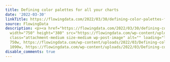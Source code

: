 ```yaml
---
title: Defining color palettes for all your charts
date: '2022-03-30'
linkTitle: https://flowingdata.com/2022/03/30/defining-color-palettes-for-all-your-charts/
source: FlowingData
description: <p><a href="https://flowingdata.com/2022/03/30/defining-color-palettes-for-all-your-charts/"><img
  width="750" height="380" src="https://flowingdata.com/wp-content/uploads/2022/03/Defining-color-palettes-e1648653930801-750x380.png"
  class="attachment-medium size-medium wp-post-image" alt="" loading="lazy" srcset="https://flowingdata.com/wp-content/uploads/2022/03/Defining-color-palettes-e1648653930801-750x380.png
  750w, https://flowingdata.com/wp-content/uploads/2022/03/Defining-color-palettes-e1648653930801-1090x552.png
  1090w, https://flowingdata.com/wp-content/uploads/2022/03/Defining-color-pal ...
disable_comments: true
---
```

<p><a href="https://flowingdata.com/2022/03/30/defining-color-palettes-for-all-your-charts/"><img width="750" height="380" src="https://flowingdata.com/wp-content/uploads/2022/03/Defining-color-palettes-e1648653930801-750x380.png" class="attachment-medium size-medium wp-post-image" alt="" loading="lazy" srcset="https://flowingdata.com/wp-content/uploads/2022/03/Defining-color-palettes-e1648653930801-750x380.png 750w, https://flowingdata.com/wp-content/uploads/2022/03/Defining-color-palettes-e1648653930801-1090x552.png 1090w, https://flowingdata.com/wp-content/uploads/2022/03/Defining-color-pal ...